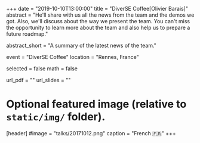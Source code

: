 +++
date = "2019-10-10T13:00:00"
title = "DiverSE Coffee[Olivier Barais]"
abstract = "He'll share with us all the news from the team and the demos we got. Also, we'll discuss about the way we present the team. You can't miss the opportunity to learn more about the team and also help us to prepare a future roadmap."

abstract_short = "A summary of the latest news of the team."

event = "DiverSE Coffee"
location = "Rennes, France"

selected = false
math = false

url_pdf = ""
url_slides = ""

# Optional featured image (relative to `static/img/` folder).
[header]
#image = "talks/20171012.png"
caption = "French :fr:"
+++

